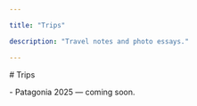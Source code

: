 ```yaml
---

title: "Trips"

description: "Travel notes and photo essays."

---
```






\# Trips





\- Patagonia 2025 — coming soon.

